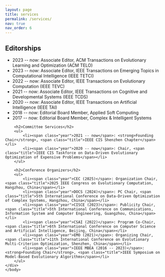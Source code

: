 ```yaml
---
layout: page
title: services
permalink: /services/
nav: true
nav_order: 6
---
```


<!DOCTYPE html>
<html lang="en">
    <body>
    <div class="container">
        <h2>Editorships</h2>
        <ul>
            <li><span class="year">2023 -- now</span>: Associate Editor, <span class="title">ACM Transactions on Evolutionary Learning and Optimization (ACM TELO)</span></li>
            <li><span class="year">2023 -- now</span>: Associate Editor, <span class="title">IEEE Transactions on Emerging Topics in Computational Intelligence (IEEE TETCI)</span></li>
            <li><span class="year">2022 -- now</span>: Associate Editor, <span class="title">IEEE Transactions on Evolutionary Computation (IEEE TEVC)</span></li>
            <li><span class="year">2021 -- now</span>: Associate Editor, <span class="title">IEEE Transactions on Cognitive and Developmental Systems (IEEE TCDS)</span></li>
            <li><span class="year">2020 -- now</span>: Associate Editor, <span class="title">IEEE Transactions on Artificial Intelligence (IEEE TAI)</span></li>
            <li><span class="year">2018 -- now</span>: Editorial Board Member, <span class="title">Applied Soft Computing</span></li>
            <li><span class="year">2017 -- now</span>: Editorial Board Member, <span class="title">Complex & Intelligent Systems</span></li>
        </ul>

        <h2>Committee Services</h2>
        <ul>
            <li><span class="year">2021 -- now</span>: <strong>Founding Chair</strong>, <span class="title">IEEE CIS Shenzhen Chapter</span></li>
            <li><span class="year">2020 -- now</span>: Chair, <span class="title">IEEE CIS Taskforce on Data-Driven Evolutionary Optimization of Expensive Problems</span></li>
        </ul>

        <h2>Conference Organizers</h2>
        <ul>
            <li><span class="year">CEC (2025)</span>: Organization Chair, <span class="title">2025 IEEE Congress on Evolutionary Computation, Hangzhou, China</span></li>
            <li><span class="year">DOCS (2024)</span>: PC Chair, <span class="title">5th International Conference on Data-Driven Optimization of Complex Systems, Hangzhou, China</span></li>
            <li><span class="year">CISCE (2023)</span>: Publicity Chair, <span class="title">5th International Conference on Communications, Information System and Computer Engineering, Guangzhou, China</span></li>
            <li><span class="year">CSAI (2022)</span>: Program Co-Chair, <span class="title">6th International Conference on Computer Science and Artificial Intelligence, Beijing, China</span></li>
            <li><span class="year">EMO (2021)</span>: Organizing Chair, <span class="title">11th International Conference on Evolutionary Multi-Criterion Optimization, Shenzhen, China</span></li>
            <li><span class="year">IEEE MBEA (2016 -- 2023)</span>: <strong>Founding Chair</strong>, <span class="title">IEEE Symposium on Model-Based Evolutionary Algorithms</span></li>
        </ul>
    </div>
    </body>
</html>

